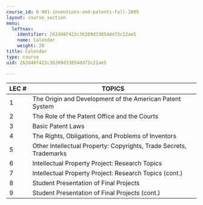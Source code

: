 ```yaml
---
course_id: 6-901-inventions-and-patents-fall-2005
layout: course_section
menu:
  leftnav:
    identifier: 262d48f422c36209d33054dd73c22ae5
    name: Calendar
    weight: 20
title: Calendar
type: course
uid: 262d48f422c36209d33054dd73c22ae5

---
```


| LEC # | TOPICS |
| --- | --- |
| 1 | The Origin and Development of the American Patent System |
| 2 | The Role of the Patent Office and the Courts |
| 3 | Basic Patent Laws |
| 4 | The Rights, Obligations, and Problems of Inventors |
| 5 | Other Intellectual Property: Copyrights, Trade Secrets, Trademarks |
| 6 | Intellectual Property Project: Research Topics |
| 7 | Intellectual Property Project: Research Topics (cont.) |
| 8 | Student Presentation of Final Projects |
| 9 | Student Presentation of Final Projects (cont.)